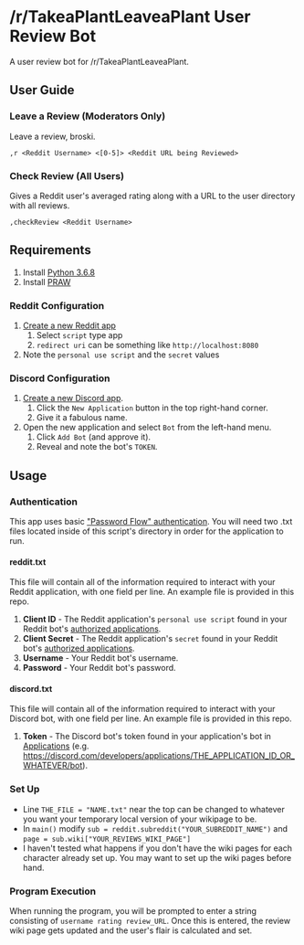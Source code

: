 # /r/TakeaPlantLeaveaPlant User Review Bot
A user review bot for /r/TakeaPlantLeaveaPlant.

## User Guide

### Leave a Review (Moderators Only)
Leave a review, broski.

```
,r <Reddit Username> <[0-5]> <Reddit URL being Reviewed>
```

### Check Review (All Users)
Gives a Reddit user's averaged rating along with a URL to the user directory with all reviews.

```
,checkReview <Reddit Username>
```

## Requirements
1. Install [Python 3.6.8](https://www.python.org/downloads/release/python-368/)
2. Install [PRAW](https://praw.readthedocs.io/en/latest/getting_started/installation.html)

### Reddit Configuration
1. [Create a new Reddit app](https://reddit.com/prefs/apps)
   1. Select `script` type app
   2. `redirect uri` can be something like `http://localhost:8080`
2. Note the `personal use script` and the `secret` values

### Discord Configuration
1. [Create a new Discord app](https://discord.com/developers/applications).
    1. Click the `New Application` button in the top right-hand corner.
    2. Give it a fabulous name.
2. Open the new application and select `Bot` from the left-hand menu.
    1. Click `Add Bot` (and approve it).
    2. Reveal and note the bot's `TOKEN`.

## Usage
### Authentication
This app uses basic ["Password Flow" authentication](https://praw.readthedocs.io/en/latest/getting_started/authentication.html#password-flow). You will need two .txt files located inside of this script's directory in order for the application to run.

#### reddit.txt
This file will contain all of the information required to interact with your Reddit application, with one field per line. An example file is provided in this repo.

1. **Client ID** - The Reddit application's `personal use script` found in your Reddit bot's [authorized applications](https://ssl.reddit.com/prefs/apps/).
2. **Client Secret** - The Reddit application's `secret` found in your Reddit bot's [authorized applications](https://ssl.reddit.com/prefs/apps/).
3. **Username** - Your Reddit bot's username.
4. **Password** - Your Reddit bot's password.

#### discord.txt
This file will contain all of the information required to interact with your Discord bot, with one field per line. An example file is provided in this repo.

1. **Token** - The Discord bot's token found in your application's bot in [Applications](https://discord.com/developers/applications) (e.g. https://discord.com/developers/applications/THE_APPLICATION_ID_OR_WHATEVER/bot).

### Set Up
* Line `THE_FILE = "NAME.txt"` near the top can be changed to whatever you want your temporary local version of your wikipage to be. 
* In `main()` modify `sub = reddit.subreddit("YOUR_SUBREDDIT_NAME")` and `page = sub.wiki["YOUR_REVIEWS_WIKI_PAGE"]`
* I haven't tested what happens if you don't have the wiki pages for each character already set up. You may want to set up the wiki pages before hand. 

### Program Execution
When running the program, you will be prompted to enter a string consisting of `username rating review_URL`. Once this is entered, the review wiki page gets updated and the user's flair is calculated and set. 

